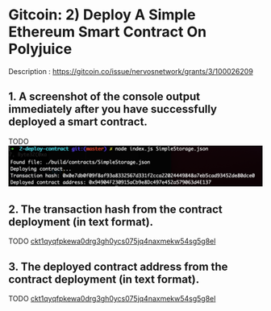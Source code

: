 # Gitcoin: 2) Deploy A Simple Ethereum Smart Contract On Polyjuice

Description : https://gitcoin.co/issue/nervosnetwork/grants/3/100026209

## 1. A screenshot of the console output immediately after you have successfully deployed a smart contract.

TODO
![Alt text](deployerd_smart_contract_console.png "Deployed Smart Contract Console")

## 2. The transaction hash from the contract deployment (in text format).

TODO
[ckt1qyqfpkewa0drg3gh0ycs075jq4naxmekw54sg5g8el](https://explorer.nervos.org/aggron/address/ckt1qyqfpkewa0drg3gh0ycs075jq4naxmekw54sg5g8el)

## 3. The deployed contract address from the contract deployment (in text format).

TODO
[ckt1qyqfpkewa0drg3gh0ycs075jq4naxmekw54sg5g8el](https://explorer.nervos.org/aggron/address/ckt1qyqfpkewa0drg3gh0ycs075jq4naxmekw54sg5g8el)
